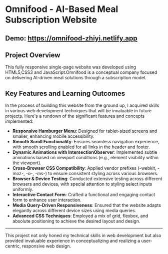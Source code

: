 # Omnifood - AI-Based Meal Subscription Website
## Demo: https://omnifood-zhiyi.netlify.app


## Project Overview
This fully responsive single-page website was developed using HTML5,CSS3 and JavaScript.Omnifood is a conceptual company focused on delivering AI-driven meal solutions through a subscription model.

## Key Features and Learning Outcomes
In the process of building this website from the ground up, I acquired skills in various web development techniques that will be invaluable in future projects. Here's a rundown of the significant features and concepts implemented:

- **Responsive Hamburger Menu**: Designed for tablet-sized screens and smaller, enhancing mobile accessibility.
- **Smooth Scroll Functionality**: Ensures seamless navigation experience, with smooth scrolling enabled for all links in the header and footer.
- **Dynamic Animations with IntersectionObserver**: Implemented subtle animations based on viewport conditions (e.g., element visibility within the viewport).
- **Cross-Browser CSS Compatibility**: Applied vendor prefixes (-webkit, -moz-, -o-, -ms-) to ensure consistent styling across various browsers.
- **Browser & Device Testing**: Conducted extensive testing across different browsers and devices, with special attention to styling select inputs uniformly.
- **Interactive Contact Form**: Crafted a functional and engaging contact form to enhance user interaction.
- **Media Query-Driven Responsiveness**: Ensured that the website adapts elegantly across different device sizes using media queries.
- **Advanced CSS Techniques**: Employed a mix of grid, flexbox, and absolute positioning to achieve the desired layout and design.

---

This project not only honed my technical skills in web development but also provided invaluable experience in conceptualizing and realizing a user-centric, responsive web design.
